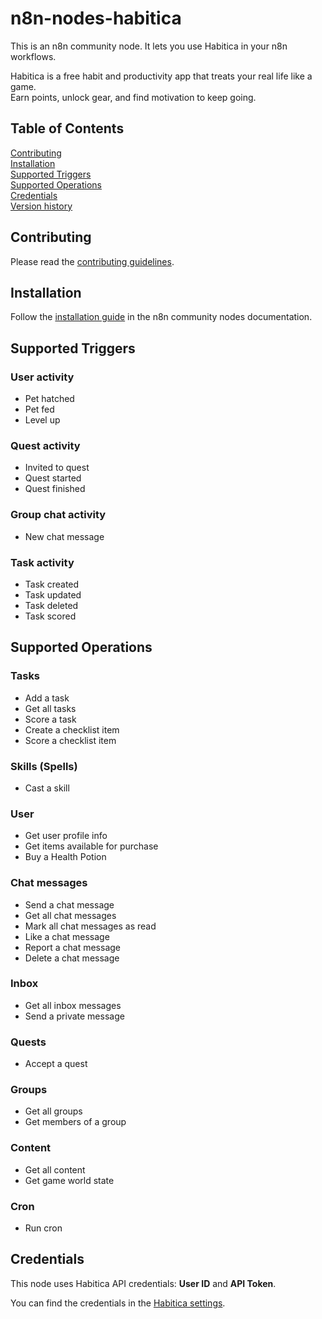 # n8n-nodes-habitica

This is an n8n community node. It lets you use Habitica in your n8n workflows.

Habitica is a free habit and productivity app that treats your real life like a game.   
Earn points, unlock gear, and find motivation to keep going.

## Table of Contents

[Contributing](#contributing)  
[Installation](#installation)  
[Supported Triggers](#supported-triggers)  
[Supported Operations](#supported-operations)  
[Credentials](#credentials)  
[Version history](CHANGELOG.md)

## Contributing

Please read the [contributing guidelines](CONTRIBUTING.md).

## Installation

Follow the [installation guide](https://docs.n8n.io/integrations/community-nodes/installation/) in the n8n community nodes documentation.

## Supported Triggers

### User activity

* Pet hatched
* Pet fed
* Level up

### Quest activity

* Invited to quest
* Quest started
* Quest finished

### Group chat activity

* New chat message

### Task activity

* Task created
* Task updated
* Task deleted
* Task scored


## Supported Operations

### Tasks

* Add a task
* Get all tasks
* Score a task
* Create a checklist item
* Score a checklist item

### Skills (Spells)

* Cast a skill

### User

* Get user profile info
* Get items available for purchase
* Buy a Health Potion

### Chat messages

* Send a chat message
* Get all chat messages
* Mark all chat messages as read
* Like a chat message
* Report a chat message
* Delete a chat message

### Inbox

* Get all inbox messages
* Send a private message

### Quests

* Accept a quest

### Groups

* Get all groups
* Get members of a group


### Content

* Get all content
* Get game world state

### Cron

* Run cron


## Credentials

This node uses Habitica API credentials: **User ID** and **API Token**. 

You can find the credentials in the [Habitica settings](https://habitica.com/user/settings/api).



